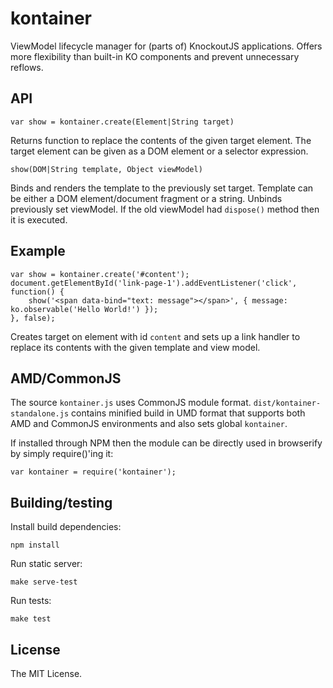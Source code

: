 # kontainer

ViewModel lifecycle manager for (parts of) KnockoutJS applications. Offers more flexibility
than built-in KO components and prevent unnecessary reflows.

## API

    var show = kontainer.create(Element|String target)

Returns function to replace the contents of the given target element.
The target element can be given as a DOM element or a selector expression.

    show(DOM|String template, Object viewModel)

Binds and renders the template to the previously set target. Template
can be either a DOM element/document fragment or a string. Unbinds
previously set viewModel. If the old viewModel had `dispose()` method
then it is executed.

## Example

    var show = kontainer.create('#content');
    document.getElementById('link-page-1').addEventListener('click', function() {
        show('<span data-bind="text: message"></span>', { message: ko.observable('Hello World!') });
    }, false);

Creates target on element with id `content` and sets up a link handler to replace its
contents with the given template and view model.

## AMD/CommonJS

The source `kontainer.js` uses CommonJS module format. `dist/kontainer-standalone.js`
contains minified build in UMD format that supports both AMD and CommonJS environments and also
sets global `kontainer`.

If installed through NPM then the module can be directly used in browserify by simply require()'ing
it:

    var kontainer = require('kontainer');

## Building/testing

Install build dependencies:

    npm install

Run static server:

    make serve-test

Run tests:

    make test

## License

The MIT License.